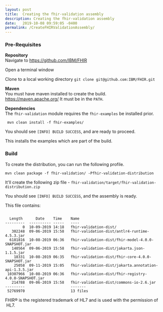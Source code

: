 ```yaml
---
layout: post
title:  Creating the fhir-validation assembly
description: Creating the fhir-validation assembly
date:   2019-10-08 09:59:05 -0400
permalink: /CreateFHIRValidationAssembly/
---
```


### Pre-Requisites

**Repository**  
Navigate to https://github.com/IBM/FHIR 

Open a terminal window 

Clone to a local working directory 
`git clone git@github.com:IBM/FHIR.git`

**Maven**  
You must have maven installed to create the build. https://maven.apache.org/ 
It must be in the `PATH`.

**Dependencies**  
The `fhir-validation` module requires the `fhir-examples` be installed prior. 

``` 
 mvn clean install -f fhir-examples/ 
 ```

You should see `[INFO] BUILD SUCCESS`, and are ready to proceed.

This installs the examples which are part of the build. 
 
### Build 
 To create the distribution, you can run the following profile. 
  
 ``` 
 mvn clean package -f fhir-validation/ -Pfhir-validation-distribution
 ```
 It'll create the following zip file - `fhir-validation/target/fhir-validation-distribution.zip` 

You should see `[INFO] BUILD SUCCESS`, and the assembly is ready.

This file contains: 
 

<code>
  Length      Date    Time    Name
---------  ---------- -----   ----
        0  10-09-2019 14:18   fhir-validation-dist/
   302248  09-06-2019 15:58   fhir-validation-dist/antlr4-runtime-4.5.3.jar
  6181816  10-08-2019 06:36   fhir-validation-dist/fhir-model-4.0.0-SNAPSHOT.jar
   140564  09-06-2019 15:58   fhir-validation-dist/jakarta.json-1.1.5.jar
    18331  10-08-2019 06:35   fhir-validation-dist/fhir-core-4.0.0-SNAPSHOT.jar
    25058  09-11-2019 15:05   fhir-validation-dist/jakarta.annotation-api-1.3.5.jar
 10307966  10-08-2019 06:36   fhir-validation-dist/fhir-registry-4.0.0-SNAPSHOT.jar
   214788  09-06-2019 15:58   fhir-validation-dist/commons-io-2.6.jar
---------                     -------
 52769970                     13 files
</code>

<p>
FHIR® is the registered trademark of HL7 and is used with the permission of HL7.
</p>